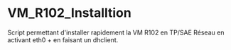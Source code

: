 # VM_R102_Installtion
Script permettant d'installer rapidement la VM R102 en TP/SAE Réseau en activant eth0 + en faisant un dhclient. 
